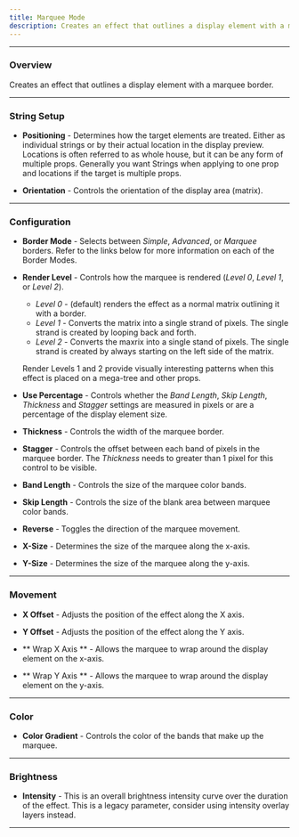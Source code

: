 ```yaml
---
title: Marquee Mode
description: Creates an effect that outlines a display element with a marquee border.
---
```


---

### Overview

Creates an effect that outlines a display element with a marquee border.

---

### String Setup

  * **Positioning** - Determines how the target elements are treated.  Either as individual strings or by their actual location in the display preview.
                      Locations is often referred to as whole house, but it can be any form of multiple props. 
                      Generally you want Strings when applying to one prop and locations if the target is multiple props.
  
  * **Orientation** - Controls the orientation of the display area (matrix).

---

### Configuration

* **Border Mode** - Selects between _Simple_, _Advanced_, or _Marquee_ borders.  Refer to the links below for more information on each of the Border Modes.

* **Render Level** - Controls how the marquee is rendered (_Level 0_, _Level 1_, or _Level 2_).  
    * _Level 0_ - (default) renders the effect as a normal matrix outlining it with a border.
    * _Level 1_ - Converts the matrix into a single strand of pixels.  The single strand is created by looping back and forth.
    * _Level 2_ - Converts the maxrix into a single stand of pixels.  The single strand is created by always starting on the left side of the matrix.

    Render Levels 1 and 2 provide visually interesting patterns when this effect is placed on a mega-tree and other props.

* **Use Percentage** - Controls whether the _Band Length_, _Skip Length_, _Thickness_ and _Stagger_ settings are measured in pixels or are a percentage of the display element size.

* **Thickness** - Controls the width of the marquee border.

* **Stagger** - Controls the offset between each band of pixels in the marquee border.  The _Thickness_ needs to greater than 1 pixel for this control to be visible.

* **Band Length** - Controls the size of the marquee color bands.

* **Skip Length** - Controls the size of the blank area between marquee color bands.

* **Reverse** - Toggles the direction of the marquee movement.

* **X-Size** - Determines the size of the marquee along the x-axis.

* **Y-Size** - Determines the size of the marquee along the y-axis.

---

### Movement

* **X Offset** - Adjusts the position of the effect along the X axis.

* **Y Offset** - Adjusts the position of the effect along the Y axis.

* ** Wrap X Axis ** - Allows the marquee to wrap around the display element on the x-axis.

* ** Wrap Y Axis ** - Allows the marquee to wrap around the display element on the y-axis.

---

### Color

* **Color Gradient** - Controls the color of the bands that make up the marquee.

---

### Brightness

* **Intensity** - This is an overall brightness intensity curve over the duration of the effect.
                  This is a legacy parameter, consider using intensity overlay layers instead.

---

